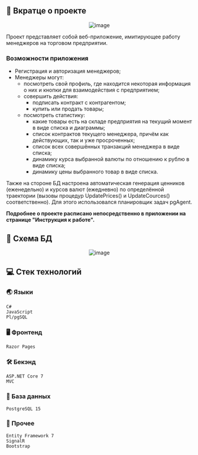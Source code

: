 ## :bookmark_tabs: Вкратце о проекте

<div align="center">

![image](https://user-images.githubusercontent.com/86602542/207268705-06f60201-dbba-497e-bdb0-e5b0df344aad.png)

</div>

Проект представляет собой веб-приложение, имитирующее работу менеджеров на торговом предприятии.
### Возможности приложения
- Регистрация и авторизация менеджеров;
- Менеджеры могут:
  - посмотреть свой профиль, где находится некоторая информация о них и кнопки для взаимодействия с предприятием;
  - совершить действия:
    - подписать контракт с контрагентом;
    - купить или продать товары;
  - посмотреть статистику:
    - какие товары есть на складе предприятия на текущий момент в виде списка и диаграммы;
    - список контрактов текущего менеджера, причём как действующих, так и уже просроченных;
    - список всех совершённых транзакций менеджера в виде списка;
    - динамику курса выбранной валюты по отношению к рублю в виде списка;
    - динамику цены выбранного товар в виде списка.

Также на стороне БД настроена автоматическая генерация ценников (еженедельно) и курсов валют (ежедневно) по определённой траектории (вызовы процедур UpdatePrices() и UpdateCources() соответственно). Для этого использовался планировщик задач pgAgent.

**Подробнее о проекте расписано непосредственно в приложении на странице "Инструкция к работе".**

## :floppy_disk: Схема БД

<div align="center">

![image](https://user-images.githubusercontent.com/86602542/208295907-1230b2c4-2b13-44e6-8095-f3466fb2931b.png)

</div>

## :computer: Стек технологий
### :earth_asia: Языки
```
C#
JavaScript
Pl/pgSQL
```
### :desktop_computer: Фронтенд
```
Razor Pages
```
### :hammer_and_wrench: Бекэнд
```
ASP.NET Core 7
MVC
```
### :floppy_disk: База данных
```
PostgreSQL 15
```
### :scroll: Прочее
```
Entity Framework 7
SignalR
Bootstrap
```
